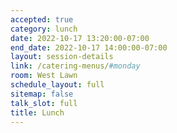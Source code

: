 ```yaml
---
accepted: true
category: lunch
date: 2022-10-17 13:20:00-07:00
end_date: 2022-10-17 14:00:00-07:00
layout: session-details
link: /catering-menus/#monday
room: West Lawn
schedule_layout: full
sitemap: false
talk_slot: full
title: Lunch
---
```


